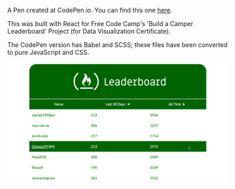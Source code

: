 A Pen created at CodePen.io. You can find this one <a href='http://codepen.io/terryoshea/pen/pEoZJA'>here</a>.

This was built with React for Free Code Camp's 'Build a Camper Leaderboard' Project (for Data Visualization Certificate). 

The CodePen version has Babel and SCSS; these files have been converted to pure JavaScript and CSS. 

![Leaderboard Image](camper_leaderboard_image.png)